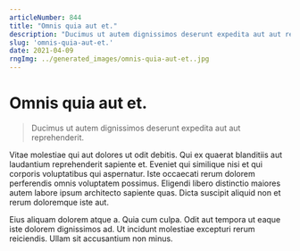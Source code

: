 ```yaml
---
articleNumber: 844
title: "Omnis quia aut et."
description: "Ducimus ut autem dignissimos deserunt expedita aut aut reprehenderit."
slug: 'omnis-quia-aut-et.'
date: 2021-04-09
rngImg: ../generated_images/omnis-quia-aut-et..jpg
---
```


# Omnis quia aut et.

> Ducimus ut autem dignissimos deserunt expedita aut aut reprehenderit.

Vitae molestiae qui aut dolores ut odit debitis. Qui ex quaerat blanditiis aut laudantium reprehenderit sapiente et. Eveniet qui similique nisi et qui corporis voluptatibus qui aspernatur. Iste occaecati rerum dolorem perferendis omnis voluptatem possimus. Eligendi libero distinctio maiores autem labore ipsum architecto sapiente quas. Dicta suscipit aliquid non et rerum doloremque iste aut.
 Eius aliquam dolorem atque a. Quia cum culpa. Odit aut tempora ut eaque iste dolorem dignissimos ad. Ut incidunt molestiae excepturi rerum reiciendis. Ullam sit accusantium non minus.
